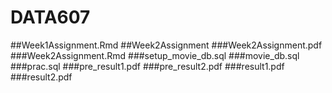 # DATA607
##Week1Assignment.Rmd
##Week2Assignment
  ###Week2Assignment.pdf
  ###Week2Assignment.Rmd
  ###setup_movie_db.sql
  ###movie_db.sql
  ###prac.sql
  ###pre_result1.pdf
  ###pre_result2.pdf
  ###result1.pdf
  ###result2.pdf
